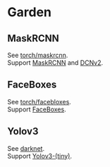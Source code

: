 # Garden

## MaskRCNN

See [torch/maskrcnn](./torch/maskrcnn).  
Support [MaskRCNN](https://github.com/lyncole/maskrcnn-benchmark)
and [DCNv2](https://github.com/CharlesShang/DCNv2).

## FaceBoxes

See [torch/facebloxes](./torch/faceboxes).  
Support [FaceBoxes](https://github.com/zisianw/FaceBoxes.PyTorch).

## Yolov3

See [darknet](./darknet).  
Support [Yolov3-(tiny)](https://github.com/pjreddie/darknet).